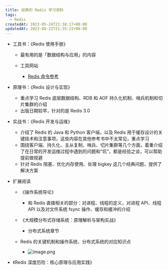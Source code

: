 ```yaml
---
title: 经典的 Redis 学习资料
tags:
  - Redis
createdAt: 2023-05-24T21:38:17+08:00
updatedAt: 2023-08-22T21:35:22+08:00
---
```


- 工具书：《Redis 使用手册》

  - 最有用的是「数据结构与应用」的内容
  - 工具网站

    - [Redis 命令参考](https://redis.io/commands/)

- 原理书：《Redis 设计与实现》

  - 重点学习 Redis 底层数据结构、RDB 和 AOF 持久化机制、哨兵机制和切片集群的介绍
  - 出版日期较早，针对的是 Redis 3.0

- 实战书：《Redis 开发与运维》

  - 介绍了 Redis 的 Java 和 Python 客户端，以及 Redis 用于缓存设计的关键技术和注意事项，这些内容在其他参考书中不太常见，重点学习
  - 围绕客户端、持久化、主从复制、哨兵、切片集群等几个方面，着重介绍了在日常的开发运维过程中遇到的问题和“坑”，都是经验之谈，可以帮助提前做规避
  - 针对 Redis 阻塞、优化内存使用、处理 bigkey 这几个经典问题，提供了解决方案

- 扩展阅读

  - 《操作系统导论》

    - 和 Redis 直接相关的部分：对进程、线程的定义，对进程 API、线程 API 以及对文件系统 fsync 操作、缓存和缓冲的介绍

  - 《大规模分布式存储系统：原理解析与架构实战》

    - 分布式系统章节

  - Redis 的关键机制和操作系统、分布式系统的对应知识点
    - ![image.png](https://cdn.jsdelivr.net/gh/11ze/static/images/redis-42-1.png)


- 《Redis 深度历险：核心原理与应用实践》
